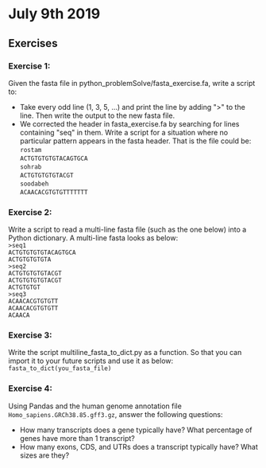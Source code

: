 # July 9th 2019
## Exercises

### Exercise 1:
Given the fasta file in python_problemSolve/fasta_exercise.fa, 
write a script to:

* Take every odd line (1, 3, 5, ...) and print the line by adding
">" to the line. Then write the output to the new fasta file.
* We corrected the header in fasta_exercise.fa by searching for 
lines containing "seq" in them. Write a script for a situation 
where no particular pattern appears in the fasta header. That is
the file could be:\
`rostam`\
`ACTGTGTGTGTACAGTGCA`\
`sohrab`\
`ACTGTGTGTGTACGT`\
`soodabeh`\
`ACAACACGTGTGTTTTTTT`

### Exercise 2:
Write a script to read a multi-line fasta file (such as the one below)
into a Python dictionary. A multi-line fasta
looks as below:\
`>seq1`\
`ACTGTGTGTGTACAGTGCA`\
`ACTGTGTGTGTA`\
`>seq2`\
`ACTGTGTGTGTACGT`\
`ACTGTGTGTGTACGT`\
`ACTGTGTGT`\
`>seq3`\
`ACAACACGTGTGTT`\
`ACAACACGTGTGTT`\
`ACAACA`

### Exercise 3:
Write the script multiline_fasta_to_dict.py as a function. 
So that you can import it to your future scripts and use it as below:
`fasta_to_dict(you_fasta_file)`

### Exercise 4:
Using Pandas and the human genome annotation file 
`Homo_sapiens.GRCh38.85.gff3.gz`, answer the following questions:
* How many transcripts does a gene typically have? What percentage of genes have more than 1 transcript?
* How many exons, CDS, and UTRs does a transcript typically have? What sizes are they?
